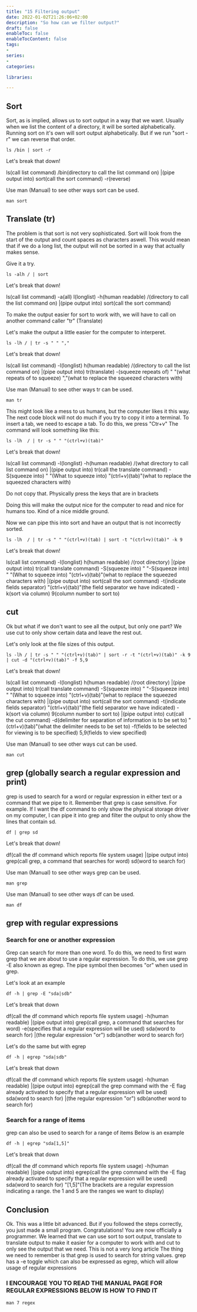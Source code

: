 ```yaml
---
title: "15 Filtering output"
date: 2022-01-02T21:26:06+02:00
description: "So how can we filter output?"
draft: false
enableToc: false
enableTocContent: false
tags:
-
series:
-
categories:

libraries:

---
```


## Sort

Sort, as is implied, allows us to sort output in a way that we want.
Usually when we list the content of a directory, it will be sorted alphabetically.
Running sort on it's own will sort output alphabetically.
But if we run "sort -r" we can reverse that order.

```
ls /bin | sort -r
```

Let's break that down!

ls(call list command) /bin(directory to call the list command on) |(pipe output into) sort(call the sort command) -r(reverse)

Use man (Manual) to see other ways sort can be used.

```
man sort
```

## Translate (tr)

The problem is that sort is not very sophisticated.
Sort will look from the start of the output and count spaces as characters aswell.
This would mean that if we do a long list, the output will not be sorted in a way that actually makes sense.

Give it a try.

```
ls -alh / | sort
```

Let's break that down!

ls(call list command) -a(all) l(longlist) -h(human readable) /(directory to call the list command on) |(pipe output into) sort(call the sort command)

To make the output easier for sort to work with, we will have to call on another command caller "tr" (Translate)

Let's make the output a little easier for the computer to interperet.

```
ls -lh / | tr -s " " ","
```

Let's break that down!

ls(call list command) -l(longlist) h(human readable) /(directory to call the list command on) |(pipe output into) tr(translate) -(squeeze repeats of) " "(what repeats of to squeeze) ","(what to replace the squeezed characters with)

Use man (Manual) to see other ways tr can be used.

```
man tr
```

This might look like a mess to us humans, but the computer likes it this way.
The next code block will not do much if you try to copy it into a terminal.
To insert a tab, we need to escape a tab. To do this, we press "Ctr+v"
The command will look something like this:

```
ls -lh  / | tr -s " " "(ctrl+v)(tab)"
```

Let's break that down!

ls(call list command) -l(longlist) -h(human readable) /(what directory to call list command on) |(pipe output into) tr(call the translate command) -S(squeeze into) " "(What to squeeze into) "(ctrl+v)(tab)"(what to replace the squeezed characters with)

Do not copy that. 
Physically press the keys that are in brackets

Doing this will make the output nice for the computer to read and nice for humans too.
Kind of a nice middle ground.

Now we can pipe this into sort and have an output that is not incorrectly sorted.

```
ls -lh  / | tr -s " " "(ctrl+v)(tab) | sort -t "(ctrl+v)(tab)" -k 9
```

Let's break that down!

ls(call list command) -l(longlist) h(human readable) /(root directory) |(pipe output into) tr(call translate command) -S(squeeze into) " "-S(squeeze into) " "(What to squeeze into) "(ctrl+v)(tab)"(what to replace the squeezed characters with) |(pipe output into) sort(call the sort command) -t(indicate fields separator) "(ctrl+v)(tab)"(the field separator we have indicated) -k(sort via column) 9(column number to sort to)

## cut

Ok but what if we don't want to see all the output, but only one part?
We use cut to only show certain data and leave the rest out.

Let's only look at the file sizes of this output.

```
ls -lh / | tr -s " " "(ctrl+v)(tab)" | sort -r -t "(ctrl+v)(tab)" -k 9 | cut -d "(ctrl+v)(tab)" -f 5,9
```

Let's break that down!

ls(call list command) -l(longlist) h(human readable) /(root directory) |(pipe output into) tr(call translate command) -S(squeeze into) " "-S(squeeze into) " "(What to squeeze into) "(ctrl+v)(tab)"(what to replace the squeezed characters with) |(pipe output into) sort(call the sort command) -t(indicate fields separator) "(ctrl+v)(tab)"(the field separator we have indicated) -k(sort via column) 9(column number to sort to) |(pipe output into) cut(call the cut command) -d(delimiter for separation of information is to be set to) "(ctrl+v)(tab)"(what the delimiter needs to be set to) -f(fields to be selected for viewing is to be specified) 5,9(fields to view specified)

Use man (Manual) to see other ways cut can be used.

```
man cut
```

## grep (globally search a regular expression and print)

grep is used to search for a word or regular expression in either text or a command that we pipe to it.
Remember that grep is case sensitive.
For example. If I want the df command to only show the physical storage driver on my computer, I can pipe it into grep and filter the output to only show the lines that contain sd.

```
df | grep sd
```

Let's break that down!

df(call the df command which reports file system usage) |(pipe output into) grep(call grep, a command that searches for word) sd(word to search for)

Use man (Manual) to see other ways grep can be used.

```
man grep
```

Use man (Manual) to see other ways df can be used.

```
man df
```

## grep with regular expressions

### Search for one or another expression

Grep can search for more than one word.
To do this, we need to first warn grep that we are about to use a regular expression.
To do this, we use grep -E also known as egrep.
The pipe symbol then becomes "or" when used in grep.

Let's look at an example

```
df -h | grep -E "sda|sdb"
```

Let's break that down

df(call the df command which reports file system usage) -h(human readable) |(pipe output into) grep(call grep, a command that searches for word) -e(specifies that a regular expression will be used) sda(word to search for) |(the regular expression "or") sdb(another word to search for)

Let's do the same but with egrep

```
df -h | egrep "sda|sdb"
```

Let's break that down

df(call the df command which reports file system usage) -h(human readable) |(pipe output into) egrep(call the grep command with the -E flag already activated to specify that a regular expression will be used) sda(word to search for) |(the regular expression "or") sdb(another word to search for)

### Search for a range of items

grep can also be used to search for a range of items
Below is an example

```
df -h | egrep "sda[1,5]"
```

Let's break that down

df(call the df command which reports file system usage) -h(human readable) |(pipe output into) egrep(call the grep command with the -E flag already activated to specify that a regular expression will be used) sda(word to search for) "[1,5]"(The brackets are a regular expression indicating a range. the 1 and 5 are the ranges we want to display)

## Conclusion

Ok. This was a little bit advanced.
But if you followed the steps correctly, you just made a small program.
Congratulations! You are now officially a programmer.
We learned that we can use sort to sort output, translate to translate output to make it easier for a computer to work with and cut to only see the output that we need.
This is not a very long article
The thing we need to remember is that grep is used to search for string values.
grep has a -e toggle which can also be expressed as egrep, which will allow usage of regular expressions


### I ENCOURAGE YOU TO READ THE MANUAL PAGE FOR REGULAR EXPRESSIONS BELOW IS HOW TO FIND IT

```
man 7 regex
```
